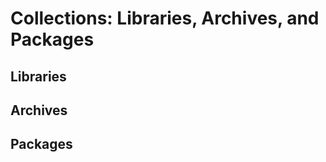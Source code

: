 Collections: Libraries, Archives, and Packages
==============================================

Libraries
---------

Archives
--------

Packages
--------

